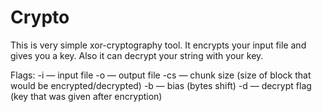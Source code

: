 # Crypto

This is very simple xor-cryptography tool. It encrypts your input file and gives you a key. Also it can decrypt your string with your key.

Flags:
  -i — input file
  -o — output file
  -cs — chunk size (size of block that would be encrypted/decrypted)
  -b — bias (bytes shift)
  -d — decrypt flag (key that was given after encryption)
